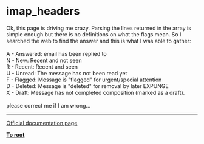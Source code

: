 # imap_headers



Ok, this page is driving me crazy. Parsing the lines returned in the array is simple enough but there is no definitions on what the flags mean. So I searched the web to find the answer and this is what I was able to gather:<br><br>A - Answered: email has been replied to<br>N - New: Recent and not seen<br>R - Recent: Recent and seen<br>U - Unread: The message has not been read yet<br>F - Flagged: Message is "flagged" for urgent/special attention<br>D - Deleted: Message is "deleted" for removal by later EXPUNGE<br>X - Draft: Message has not completed composition (marked as a draft).<br><br>please correct me if I am wrong...  

---

[Official documentation page](https://www.php.net/manual/en/function.imap-headers.php)

**[To root](/README.md)**